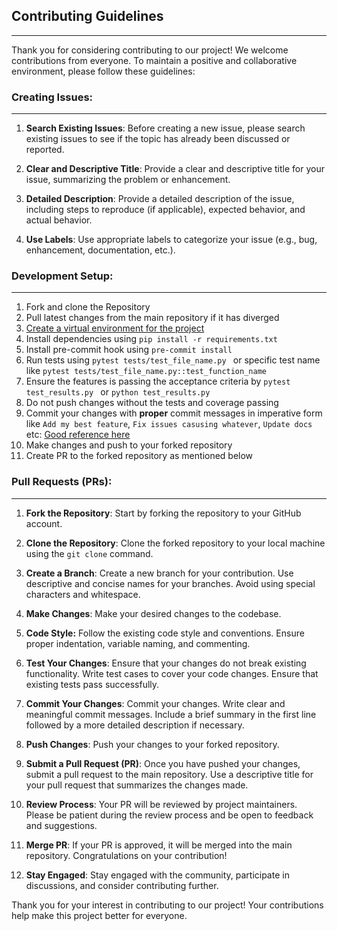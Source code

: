 ## Contributing Guidelines
<hr>

Thank you for considering contributing to our project! We welcome contributions from everyone. To maintain a positive and collaborative environment, please follow these guidelines:

### Creating Issues:
<hr>

1. **Search Existing Issues**: Before creating a new issue, please search existing issues to see if the topic has already been discussed or reported.

2. **Clear and Descriptive Title**: Provide a clear and descriptive title for your issue, summarizing the problem or enhancement.

3. **Detailed Description**: Provide a detailed description of the issue, including steps to reproduce (if applicable), expected behavior, and actual behavior.

4. **Use Labels**: Use appropriate labels to categorize your issue (e.g., bug, enhancement, documentation, etc.).

### Development Setup:
<hr>

1. Fork and clone the Repository
2. Pull latest changes from the main repository if it has diverged
3. [Create a virtual environment for the project](https://docs.python.org/3/library/venv.html)
4. Install dependencies using `pip install -r requirements.txt`
5. Install pre-commit hook using `pre-commit install`
6. Run tests using `pytest tests/test_file_name.py ` or specific test name like `pytest tests/test_file_name.py::test_function_name`
7. Ensure the features is passing the acceptance criteria by `pytest test_results.py ` or `python test_results.py `
8. Do not push changes without the tests and coverage passing
9. Commit your changes with **proper** commit messages in imperative form like `Add my best feature`, `Fix issues casusing whatever`, `Update docs` etc: [Good reference here](https://cbea.ms/git-commit/)
10. Make changes and push to your forked repository
11. Create PR to the forked repository as mentioned below


### Pull Requests (PRs):
<hr>

1. **Fork the Repository**: Start by forking the repository to your GitHub account.

2. **Clone the Repository**: Clone the forked repository to your local machine using the `git clone` command.

3. **Create a Branch**: Create a new branch for your contribution. Use descriptive and concise names for your branches. Avoid using special characters and whitespace.

4. **Make Changes**: Make your desired changes to the codebase.

5. **Code Style:** Follow the existing code style and conventions. Ensure proper indentation, variable naming, and commenting.

5. **Test Your Changes**: Ensure that your changes do not break existing functionality. Write test cases to cover your code changes. Ensure that existing tests pass successfully.

6. **Commit Your Changes**: Commit your changes. Write clear and meaningful commit messages. Include a brief summary in the first line followed by a more detailed description if necessary.

7. **Push Changes**: Push your changes to your forked repository.

8. **Submit a Pull Request (PR)**: Once you have pushed your changes, submit a pull request to the main repository. Use a descriptive title for your pull request that summarizes the changes made.

9. **Review Process**: Your PR will be reviewed by project maintainers. Please be patient during the review process and be open to feedback and suggestions.

10. **Merge PR**: If your PR is approved, it will be merged into the main repository. Congratulations on your contribution!

11. **Stay Engaged**: Stay engaged with the community, participate in discussions, and consider contributing further.

Thank you for your interest in contributing to our project! Your contributions help make this project better for everyone.